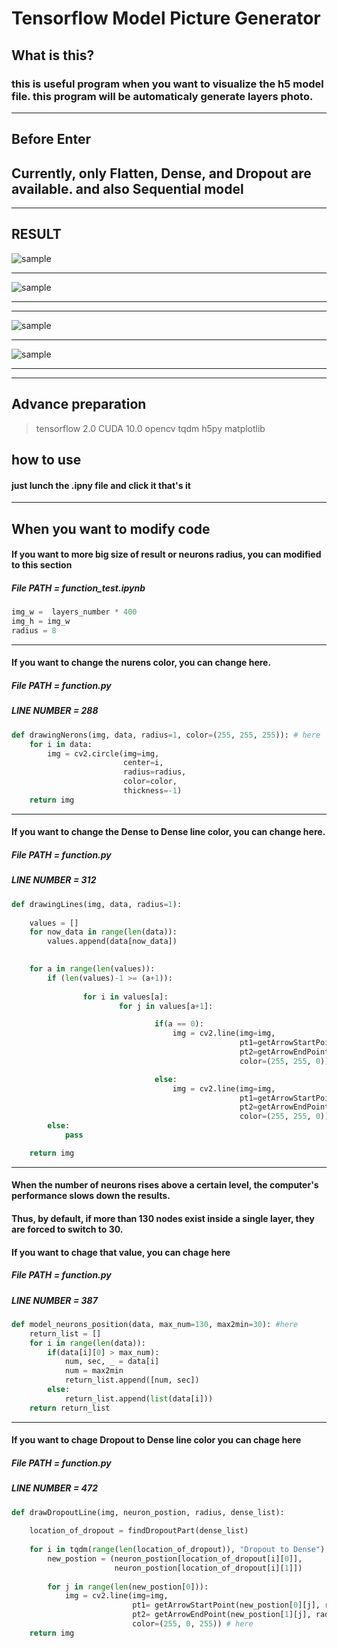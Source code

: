 Tensorflow Model Picture Generator
=============
What is this?
-------------

### this is useful program when you want to visualize the h5 model file. this program will be automaticaly generate layers photo.

* * *

Before Enter
-------------
## **Currently, only Flatten, Dense, and Dropout are available. and also Sequential model**

* * *


RESULT
-------------
![sample](https://github.com/Seungup/tensorflow-model-picture-generator/blob/master/samples/80900687_3043525055871819_3720745626112098304_n.jpg)

* * *

![sample](https://github.com/Seungup/tensorflow-model-picture-generator/blob/master/samples/80458048_3043523079205350_242428497014816768_o.jpg)


* * *


* * *

![sample](https://github.com/Seungup/tensorflow-model-picture-generator/blob/master/samples/81034221_3043305262560465_40939005495214080_n.jpg)

* * *

![sample](https://github.com/Seungup/tensorflow-model-picture-generator/blob/master/samples/80622785_3043523679205290_7629639145098313728_o.jpg)

* * *


* * *

Advance preparation
-------------
> tensorflow 2.0
> CUDA 10.0
> opencv
> tqdm
> h5py
> matplotlib

how to use
-------------
#### just lunch the .ipny file and click it that's it
* * *
When you want to modify code
-------------
#### If you want to more big size of result or neurons radius, you can modified to this section

##### File PATH = function_test.ipynb

```python
img_w =  layers_number * 400
img_h = img_w
radius = 8
```
* * *

#### If you want to change the nurens color, you can change here.

##### File PATH = function.py
##### LINE NUMBER = 288
```python
def drawingNerons(img, data, radius=1, color=(255, 255, 255)): # here
    for i in data:
        img = cv2.circle(img=img,
                         center=i,
                         radius=radius,
                         color=color,
                         thickness=-1)
    return img
```
* * *
#### If you want to change the Dense to Dense line color, you can change here.

##### File PATH = function.py
##### LINE NUMBER = 312
```python
def drawingLines(img, data, radius=1):
    
    values = []
    for now_data in range(len(data)):
        values.append(data[now_data])
    

    for a in range(len(values)):
        if (len(values)-1 >= (a+1)):
                
                for i in values[a]:                    
                        for j in values[a+1]:

                                if(a == 0):
                                    img = cv2.line(img=img,
                                                   pt1=getArrowStartPoint(i, radius),
                                                   pt2=getArrowEndPoint(j, radius),
                                                   color=(255, 255, 0)) # here

                                else:
                                    img = cv2.line(img=img,
                                                   pt1=getArrowStartPoint(i, radius),
                                                   pt2=getArrowEndPoint(j, radius),
                                                   color=(255, 255, 0)) # here
        else:
            pass

    return img
```
* * *
#### When the number of neurons rises above a certain level, the computer's performance slows down the results. 
#### Thus, by default, if more than 130 nodes exist inside a single layer, they are forced to switch to 30.
#### If you want to chage that value, you can chage here

##### File PATH = function.py
##### LINE NUMBER = 387
```python
def model_neurons_position(data, max_num=130, max2min=30): #here
    return_list = []
    for i in range(len(data)):
        if(data[i][0] > max_num):
            num, sec, _ = data[i]
            num = max2min
            return_list.append([num, sec])
        else:
            return_list.append(list(data[i]))
    return return_list
```
* * *
#### If you want to chage Dropout to Dense line color you can chage here

##### File PATH = function.py
##### LINE NUMBER = 472
```python
def drawDropoutLine(img, neuron_postion, radius, dense_list):
    
    location_of_dropout = findDropoutPart(dense_list)
    
    for i in tqdm(range(len(location_of_dropout)), "Dropout to Dense"):
        new_postion = (neuron_postion[location_of_dropout[i][0]], 
                       neuron_postion[location_of_dropout[i][1]])
        
        for j in range(len(new_postion[0])):
            img = cv2.line(img=img,
                           pt1= getArrowStartPoint(new_postion[0][j], radius),
                           pt2= getArrowEndPoint(new_postion[1][j], radius),
                           color=(255, 0, 255)) # here
    return img
```

